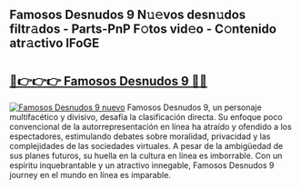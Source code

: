 ## Famosos Desnudos 9 N𝚞𝚎vos desn𝚞dos filtr𝚊dos - Parts-PnP F𝚘tos vid𝚎o - C𝚘ntenido atr𝚊ctivo lFoGE

# <h2><a href="http://mb64pu.tromn.icu/?c=Famosos+Desnudos+9">🔗👉👉👉 Famosos Desnudos 9 🔗🔗</a></h2>

[![Famosos Desnudos 9 nuevo](https://i.imgur.com/pEAQMta.gif)](http://mb64pu.tromn.icu/?c=Famosos+Desnudos+9)
Famosos Desnudos 9, un personaje multifacético y divisivo, desafía la clasificación directa. Su enfoque poco convencional de la autorrepresentación en línea ha atraído y ofendido a los espectadores, estimulando debates sobre moralidad, privacidad y las complejidades de las sociedades virtuales. A pesar de la ambigüedad de sus planes futuros, su huella en la cultura en línea es imborrable. Con un espíritu inquebrantable y un atractivo innegable, Famosos Desnudos 9 journey en el mundo en línea es imparable.
